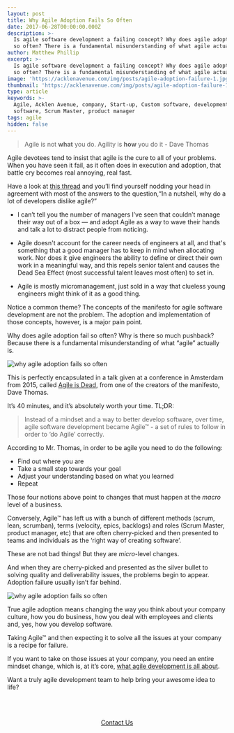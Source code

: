 ```yaml
---
layout: post
title: Why Agile Adoption Fails So Often
date: 2017-06-28T00:00:00.000Z
description: >-
  Is agile software development a failing concept? Why does agile adoption fails
  so often? There is a fundamental misunderstanding of what agile actually is. 
author: Matthew Phillip
excerpt: >-
  Is agile software development a failing concept? Why does agile adoption fails
  so often? There is a fundamental misunderstanding of what agile actually is. 
image: 'https://acklenavenue.com/img/posts/agile-adoption-failure-1.jpg'
thumbnail: 'https://acklenavenue.com/img/posts/agile-adoption-failure-1.jpg'
type: article
keywords: >-
  Agile, Acklen Avenue, company, Start-up, Custom software, development, agile
  software, Scrum Master, product manager
tags: agile
hidden: false
---
```


> Agile is not **what** you do. Agility is **how** you do it - Dave Thomas

Agile devotees tend to insist that agile is the cure to all of your problems. When you have seen it fail, as it often does 
in execution and adoption, that battle cry becomes real annoying, real fast. 

Have a look at [this thread](https://www.quora.com/In-a-nutshell-why-do-a-lot-of-developers-dislike-Agile) and you’ll find 
yourself nodding your head in agreement with most of the answers to the question,“In a nutshell, why do a lot of developers 
dislike agile?”

  * I can’t tell you the number of managers I’ve seen that couldn’t manage their way out of a box — and adopt Agile as a way 
to wave their hands and talk a lot to distract people from noticing.

  * Agile doesn't account for the career needs of engineers at all, and that's something that a good manager has to keep in 
mind when allocating work. Nor does it give engineers the ability to define or direct their own work in a meaningful way, 
and this repels senior talent and causes the Dead Sea Effect (most successful talent leaves most often) to set in.

  * Agile is mostly micromanagement, just sold in a way that clueless young engineers might think of it as a good thing.

Notice a common theme? The concepts of the manifesto for agile software development are not the problem. The adoption and 
implementation of those concepts, however, is a major pain point. 

Why does agile adoption fail so often? Why is there so much pushback? Because there is a fundamental misunderstanding of 
what “agile” actually is.

![why agile adoption fails so often](http://acklenavenue.github.io/img/posts/agile-adoption-failure-3.jpg)

This is perfectly encapsulated in a talk given at a conference in Amsterdam from 2015, called [Agile is Dead](https://www.youtube.com/watch?time_continue=2244&v=a-BOSpxYJ9M),
from one of the creators of the manifesto, Dave Thomas. 

It’s 40 minutes, and it’s absolutely worth your time. TL;DR:

> Instead of a mindset and a way to better develop software, over time, agile software development became Agile™ - a set of 
> rules to follow in order to ‘do Agile’ correctly. 

According to Mr. Thomas, in order to be agile you need to do the following:
  * Find out where you are
  * Take a small step towards your goal
  * Adjust your understanding based on what you learned
  * Repeat
  
Those four notions above point to changes that must happen at the _macro_ level of a business.

Conversely, Agile™ has left us with a bunch of different methods (scrum, lean, scrumban), terms (velocity, epics, backlogs)
and roles (Scrum Master, product manager, etc) that are often cherry-picked and then presented to teams and individuals as 
the ‘right way of creating software’. 

These are not bad things! But they are _micro_-level changes. 

And when they are cherry-picked and presented as the silver bullet to solving quality and deliverability issues, the 
problems begin to appear. Adoption failure usually isn’t far behind.

![why agile adoption fails so often](http://acklenavenue.github.io/img/posts/agile-adoption-failure-2.jpg)

True agile adoption means changing the way you think about your company culture, how you do business, how you deal with 
employees and clients and, yes, how you develop software. 

Taking Agile™ and then expecting it to solve all the issues at your company is a recipe for failure. 

If you want to take on those issues at your company, you need an entire mindset change, which is, at it’s core, [what agile
development is all about](https://www.visualstudio.com/learn/agile-culture/). 

Want a truly agile development team to help bring your awesome idea to life?

<div style="text-align:center; padding:50px 30px;">
  <a href="http://acklenavenue.com/" class="btn btn--apple hvr-ripple-out" >Contact Us</a>
</div>


